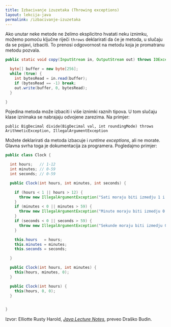 ```yaml
---
title: Izbacivanje izuzetaka (Throwing exceptions)
layout: lekcija-java
permalink: /izbacivanje-izuzetaka
---
```


Ako unutar neke metode ne želimo eksplicitno hvatati neku iznimku, možemo pomoću ključne riječi `throws` deklarirati da će je metoda, u slučaju da se pojavi, izbaciti. To prenosi odgovornost na metodu koja je promatranu metodu pozvala.

```java
public static void copy(InputStream in, OutputStream out) throws IOException {

  byte[] buffer = new byte[256];
  while (true) {
    int bytesRead = in.read(buffer);
    if (bytesRead == -1) break;
    out.write(buffer, 0, bytesRead);
  }

}
```

Pojedina metoda može izbaciti i više iznimki raznih tipova. U tom slučaju klase iznimaka se nabrajaju odvojene zarezima. Na primjer:

```
public BigDecimal divide(BigDecimal val, int roundingMode) throws ArithmeticException, IllegalArgumentException
```

Možete deklarirati da metoda izbacuje i *runtime exceptions*, ali ne morate. Glavna svrha toga je dokumentacija za programera. Pogledajmo primjer:

```java
public class Clock {

  int hours;   // 1-12
  int minutes; // 0-59
  int seconds; // 0-59

  public Clock(int hours, int minutes, int seconds) {

    if (hours < 1 || hours > 12) {
      throw new IllegalArgumentException("Sati moraju biti izmedju 1 i 12");
    }
    if (minutes < 0 || minutes > 59) {
      throw new IllegalArgumentException("Minute moraju biti izmedju 0 i 59");
    }
    if (seconds < 0 || seconds > 59) {
      throw new IllegalArgumentException("Sekunde moraju biti izmedju 0 i 59");
    }

    this.hours   = hours;
    this.minutes = minutes;
    this.seconds = seconds;

  }

  public Clock(int hours, int minutes) {
    this(hours, minutes, 0);
  }

  public Clock(int hours) {
    this(hours, 0, 0);
  }


}
```

Izvor: Elliotte Rusty Harold, *[Java Lecture Notes](//www.cafeaulait.org/course/index.html)*, preveo Draško Budin.
